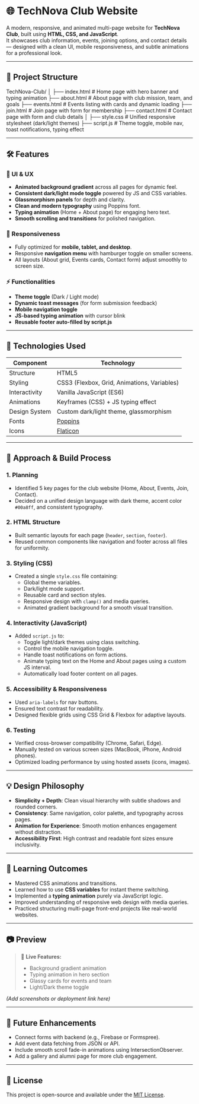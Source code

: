 # 🌐 TechNova Club Website

A modern, responsive, and animated multi-page website for **TechNova Club**, built using **HTML, CSS, and JavaScript**.  
It showcases club information, events, joining options, and contact details — designed with a clean UI, mobile responsiveness, and subtle animations for a professional look.

---

## 📁 Project Structure

TechNova-Club/
│
├── index.html        # Home page with hero banner and typing animation
├── about.html        # About page with club mission, team, and goals
├── events.html       # Events listing with cards and dynamic loading
├── join.html         # Join page with form for membership
├── contact.html      # Contact page with form and club details
│
├── style.css         # Unified responsive stylesheet (dark/light themes)
├── script.js         # Theme toggle, mobile nav, toast notifications, typing effect

---

## 🛠️ Features

### 🎨 UI & UX
- **Animated background gradient** across all pages for dynamic feel.  
- **Consistent dark/light mode toggle** powered by JS and CSS variables.  
- **Glassmorphism panels** for depth and clarity.  
- **Clean and modern typography** using Poppins font.  
- **Typing animation** (Home + About page) for engaging hero text.  
- **Smooth scrolling and transitions** for polished navigation.  

### 📱 Responsiveness
- Fully optimized for **mobile, tablet, and desktop**.
- Responsive **navigation menu** with hamburger toggle on smaller screens.
- All layouts (About grid, Events cards, Contact form) adjust smoothly to screen size.

### ⚡ Functionalities
- **Theme toggle** (Dark / Light mode)  
- **Dynamic toast messages** (for form submission feedback)  
- **Mobile navigation toggle**  
- **JS-based typing animation** with cursor blink  
- **Reusable footer auto-filled by script.js**  

---

## 🧩 Technologies Used

| Component | Technology |
|------------|-------------|
| Structure | HTML5 |
| Styling | CSS3 (Flexbox, Grid, Animations, Variables) |
| Interactivity | Vanilla JavaScript (ES6) |
| Animations | Keyframes (CSS) + JS typing effect |
| Design System | Custom dark/light theme, glassmorphism |
| Fonts | [Poppins](https://fonts.google.com/specimen/Poppins) |
| Icons | [Flaticon](https://www.flaticon.com/) |

---

## 🚀 Approach & Build Process

### 1. **Planning**
- Identified 5 key pages for the club website (Home, About, Events, Join, Contact).
- Decided on a unified design language with dark theme, accent color `#00a8ff`, and consistent typography.

### 2. **HTML Structure**
- Built semantic layouts for each page (`header`, `section`, `footer`).
- Reused common components like navigation and footer across all files for uniformity.

### 3. **Styling (CSS)**
- Created a single `style.css` file containing:
  - Global theme variables.
  - Dark/light mode support.
  - Reusable card and section styles.
  - Responsive design with `clamp()` and media queries.
  - Animated gradient background for a smooth visual transition.

### 4. **Interactivity (JavaScript)**
- Added `script.js` to:
  - Toggle light/dark themes using class switching.
  - Control the mobile navigation toggle.
  - Handle toast notifications on form actions.
  - Animate typing text on the Home and About pages using a custom JS interval.
  - Automatically load footer content on all pages.

### 5. **Accessibility & Responsiveness**
- Used `aria-labels` for nav buttons.
- Ensured text contrast for readability.
- Designed flexible grids using CSS Grid & Flexbox for adaptive layouts.

### 6. **Testing**
- Verified cross-browser compatibility (Chrome, Safari, Edge).
- Manually tested on various screen sizes (MacBook, iPhone, Android phones).
- Optimized loading performance by using hosted assets (icons, images).

---

## 💡 Design Philosophy

- **Simplicity + Depth**: Clean visual hierarchy with subtle shadows and rounded corners.
- **Consistency**: Same navigation, color palette, and typography across pages.
- **Animation for Experience**: Smooth motion enhances engagement without distraction.
- **Accessibility First**: High contrast and readable font sizes ensure inclusivity.

---

## 🧠 Learning Outcomes

- Mastered CSS animations and transitions.  
- Learned how to use **CSS variables** for instant theme switching.  
- Implemented a **typing animation** purely via JavaScript logic.  
- Improved understanding of responsive web design with media queries.  
- Practiced structuring multi-page front-end projects like real-world websites.

---

## 📷 Preview

> 🌈 **Live Features:**
> - Background gradient animation  
> - Typing animation in hero section  
> - Glassy cards for events and team  
> - Light/Dark theme toggle  

*(Add screenshots or deployment link here)*

---

## 🧾 Future Enhancements

- Connect forms with backend (e.g., Firebase or Formspree).  
- Add event data fetching from JSON or API.  
- Include smooth scroll fade-in animations using IntersectionObserver.  
- Add a gallery and alumni page for more club engagement.  

---

## 📄 License

This project is open-source and available under the [MIT License](LICENSE).